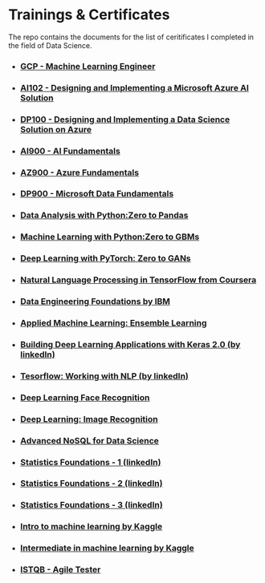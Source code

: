 # Trainings & Certificates

The repo contains the documents for the list of ceritificates I completed in the field of Data Science.

- ### [GCP - Machine Learning Engineer](https://www.credential.net/5856a520-867d-4ef8-b472-a9967616bf5a?key=e47d096fc0373c1f61586279b4de6f2aef6b28216813ad755218af646311a8ba)
- ### [AI102 - Designing and Implementing a Microsoft Azure AI Solution](https://github.com/hargurjeet/Certificates/blob/main/Azure%20AI%20Engineer.pdf)
- ### [DP100 - Designing and Implementing a Data Science Solution on Azure](https://github.com/hargurjeet/Certificates/blob/main/Microsoft_Certified_Data_Scientist.pdf)
- ### [AI900 - AI Fundamentals](https://github.com/hargurjeet/Certificates/blob/main/Microsoft_Certified_Professional_Certificate_AI900.pdf)
- ### [AZ900 - Azure Fundamentals](https://github.com/hargurjeet/Certificates/blob/main/Microsoft_Certified_Professional_Certificate_AZ900.pdf)
- ### [DP900 - Microsoft Data Fundamentals](https://github.com/hargurjeet/Certificates/blob/main/Microsoft_Certified_Professional_CertificateDP900.pdf)
- ### [Data Analysis with Python:Zero to Pandas](https://jovian.ai/certificate/MFQTCMRWGY)
- ### [Machine Learning with Python:Zero to GBMs](https://jovian.ai/certificate/MFQTKNZXHE)
- ### [Deep Learning with PyTorch: Zero to GANs](https://jovian.ai/certificate/MFQTIMZSGE)
- ### [Natural Language Processing in TensorFlow from Coursera](https://coursera.org/share/40b75c7ca30ae94fa6f4fc2f019d1fa2)
- ### [Data Engineering Foundations by IBM](https://www.credly.com/badges/762edcac-c9f9-4a86-9034-537ef5de66c5/public_url)
- ### [Applied Machine Learning: Ensemble Learning](https://www.linkedin.com/learning/certificates/bd73e3ad68cc9a51a02fcbd0ea6301336d6efd6482d5f3c254e87622720db5d5?u=68077770)
- ### [Building Deep Learning Applications with Keras 2.0 (by linkedIn)](https://github.com/hargurjeet/Certificates/blob/main/CertificateOfCompletion_Building%20Deep%20Learning%20Applications%20with%20Keras%202.0.pdf)
- ### [Tesorflow: Working with NLP (by linkedIn)](https://github.com/hargurjeet/Certificates/blob/main/CertificateOfCompletion_TensorFlow%20Working%20with%20NLP.pdf)
- ### [Deep Learning Face Recognition](https://github.com/hargurjeet/Certificates/blob/main/CertificateOfCompletion_Deep%20Learning%20Face%20Recognition.pdf)
- ### [Deep Learning: Image Recognition](https://github.com/hargurjeet/Certificates/blob/main/CertificateOfCompletion_Deep%20Learning%20Image%20Recognition.pdf)
- ### [Advanced NoSQL for Data Science](https://github.com/hargurjeet/Certificates/blob/main/CertificateOfCompletion_Advanced%20NoSQL%20for%20Data%20Science.pdf)
- ### [Statistics Foundations - 1 (linkedIn)](https://github.com/hargurjeet/Certificates/blob/main/CertificateOfCompletion_Statistics%20Foundations%201.pdf)
- ### [Statistics Foundations - 2 (linkedIn)](https://github.com/hargurjeet/Certificates/blob/main/CertificateOfCompletion_Statistics%20Foundations%202.pdf)
- ### [Statistics Foundations - 3 (linkedIn)](https://github.com/hargurjeet/Certificates/blob/main/CertificateOfCompletion_Statistics%20Foundations%203.pdf)
- ### [Intro to machine learning by Kaggle](https://github.com/hargurjeet/Certificates/blob/main/Hargurjeet%20Singh%20-%20Intro%20to%20Machine%20Learning.png)
- ### [Intermediate in machine learning by Kaggle](https://www.kaggle.com/learn/certification/hargurjeet/intermediate-machine-learning)
- ### [ISTQB - Agile Tester](https://github.com/hargurjeet/Certificates/blob/main/istqb%20agile.jpg)
